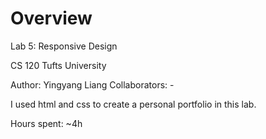 # Overview
Lab 5: Responsive Design

CS 120 Tufts University

Author: Yingyang Liang
Collaborators: -

I used html and css to create a personal portfolio in this lab.

Hours spent: ~4h
